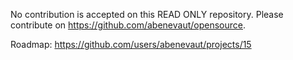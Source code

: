 No contribution is accepted on this READ ONLY repository. Please contribute on https://github.com/abenevaut/opensource.

Roadmap: https://github.com/users/abenevaut/projects/15
